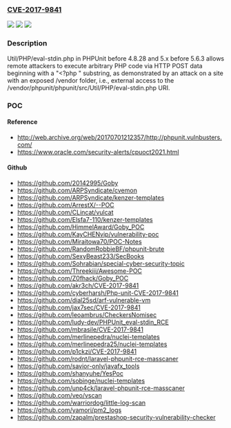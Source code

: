 ### [CVE-2017-9841](https://cve.mitre.org/cgi-bin/cvename.cgi?name=CVE-2017-9841)
![](https://img.shields.io/static/v1?label=Product&message=n%2Fa&color=blue)
![](https://img.shields.io/static/v1?label=Version&message=n%2Fa&color=blue)
![](https://img.shields.io/static/v1?label=Vulnerability&message=n%2Fa&color=brighgreen)

### Description

Util/PHP/eval-stdin.php in PHPUnit before 4.8.28 and 5.x before 5.6.3 allows remote attackers to execute arbitrary PHP code via HTTP POST data beginning with a "<?php " substring, as demonstrated by an attack on a site with an exposed /vendor folder, i.e., external access to the /vendor/phpunit/phpunit/src/Util/PHP/eval-stdin.php URI.

### POC

#### Reference
- http://web.archive.org/web/20170701212357/http://phpunit.vulnbusters.com/
- https://www.oracle.com/security-alerts/cpuoct2021.html

#### Github
- https://github.com/20142995/Goby
- https://github.com/ARPSyndicate/cvemon
- https://github.com/ARPSyndicate/kenzer-templates
- https://github.com/ArrestX/--POC
- https://github.com/CLincat/vulcat
- https://github.com/Elsfa7-110/kenzer-templates
- https://github.com/HimmelAward/Goby_POC
- https://github.com/KayCHENvip/vulnerability-poc
- https://github.com/Miraitowa70/POC-Notes
- https://github.com/RandomRobbieBF/phpunit-brute
- https://github.com/SexyBeast233/SecBooks
- https://github.com/Sohrabian/special-cyber-security-topic
- https://github.com/Threekiii/Awesome-POC
- https://github.com/Z0fhack/Goby_POC
- https://github.com/akr3ch/CVE-2017-9841
- https://github.com/cyberharsh/Php-unit-CVE-2017-9841
- https://github.com/dial25sd/arf-vulnerable-vm
- https://github.com/jax7sec/CVE-2017-9841
- https://github.com/leoambrus/CheckersNomisec
- https://github.com/ludy-dev/PHPUnit_eval-stdin_RCE
- https://github.com/mbrasile/CVE-2017-9841
- https://github.com/merlinepedra/nuclei-templates
- https://github.com/merlinepedra25/nuclei-templates
- https://github.com/p1ckzi/CVE-2017-9841
- https://github.com/rodnt/laravel-phpunit-rce-masscaner
- https://github.com/savior-only/javafx_tools
- https://github.com/shanyuhe/YesPoc
- https://github.com/sobinge/nuclei-templates
- https://github.com/unp4ck/laravel-phpunit-rce-masscaner
- https://github.com/veo/vscan
- https://github.com/warriordog/little-log-scan
- https://github.com/yamori/pm2_logs
- https://github.com/zapalm/prestashop-security-vulnerability-checker

